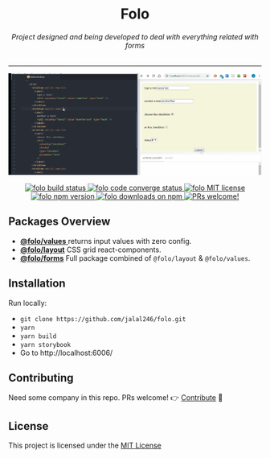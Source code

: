 <h1 align="center">
  Folo
</h1>

<h6 align="center">
Project designed and being developed to deal with everything related with forms
</h6>
<hr />

<!-- gif made by: https://github.com/NickeManarin/ScreenToGif/wiki/help  -->

<p align="center">
  <img src="https://raw.githubusercontent.com/jalal246/folo/master/folo-demo.gif" alt="folo live example" />
</p>

<p align="center">
<a href="https://circleci.com/gh/jalal246/folo/tree/master">
  <img src="https://circleci.com/gh/jalal246/folo/tree/master.svg?style=svg" alt="folo build status" />
</a>
<a href="https://codecov.io/gh/jalal246/folo">
  <img src="https://img.shields.io/codecov/c/github/jalal246/folo.svg" alt="folo code converge status" />
</a>
<a href="https://github.com/jalal246/folo/blob/master/LICENSE">
  <img src="https://img.shields.io/github/license/mashape/apistatus.svg" alt="folo MIT license" />
</a>
<a href="https://www.npmjs.com/package/@folo/forms">
  <img src="https://img.shields.io/npm/v/@folo/forms.svg" alt="folo npm version" />
</a>
<a href="https://www.npmjs.com/package/@folo/forms">
  <img src="https://img.shields.io/npm/dt/@folo/forms.svg" alt="folo downloads on npm" />
</a>
<a href="https://github.com/jalal246/folo/pulls">
  <img src="https://img.shields.io/badge/PRs-welcome-brightgreen.svg" alt="PRs welcome!" />
</a>
</p>

## Packages Overview

- [**@folo/values** ](https://github.com/jalal246/folo/tree/master/packages/folo-values) returns input values with zero config.
- [**@folo/layout**](https://github.com/jalal246/folo/tree/master/packages/folo-layout) CSS grid react-components.
- [**@folo/forms**](https://github.com/jalal246/folo/tree/master/packages/folo-forms) Full package combined of `@folo/layout` & `@folo/values`.

## Installation

Run locally:

- `git clone https://github.com/jalal246/folo.git`
- `yarn`
- `yarn build`
- `yarn storybook`
- Go to http://localhost:6006/

## Contributing

Need some company in this repo. PRs welcome! :point_right: [Contribute](CONTRIBUTING.md) :blue_heart:

## License

This project is licensed under the [MIT License](https://github.com/jalal246/folo/blob/master/LICENSE)
